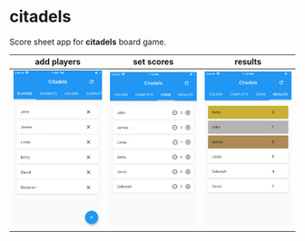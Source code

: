 # citadels

Score sheet app for **citadels** board game.

| add players                             | set scores                            | results                                 |
|-----------------------------------------|---------------------------------------|-----------------------------------------|
| ![](docs/images/screenshot_players.png) | ![](docs/images/screenshot_coins.png) | ![](docs/images/screenshot_results.png) |

